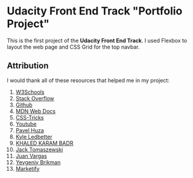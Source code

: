 # Udacity Front End Track "Portfolio Project"

This is the first project of the **Udacity Front End Track**. I used Flexbox to layout the web page and CSS Grid for the top navbar.

## Attribution

I would thank all of these resources that helped me in my project:
1. [W3Schools](https://www.w3schools.com/)
2. [Stack Overflow](https://stackoverflow.com)
3. [Github](https://github.com/)
4. [MDN Web Docs](https://developer.mozilla.org/)
5. [CSS-Tricks](https://css-tricks.com)
6. [Youtube](https://www.youtube.com)
7. [Pavel Huza](http://www.pavelhuza.com/)
8. [Kyle Ledbetter](http://kyleledbetter.com/)
9. [KHALED KARAM BADR](http://khaledkaram.surge.sh/)
10. [Jack Tomaszewski](https://jtom.me/portfolio/)
11. [Juan Vargas](https://github.com/juanv911/Portfolio)
12. [Yevgeniy Brikman](https://www.ybrikman.com/)
13. [Marketify](https://themeforest.net/item/arlo-personal-portfolio-template/23175475)
